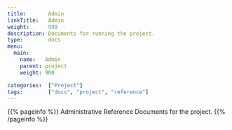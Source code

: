 ```yaml
---
title:       Admin
linkTitle:   Admin
weight:      999
description: Documents for running the project.
type:        docs
menu:
  main:
    name:   Admin
    parent: project
    weight: 900

categories:  ["Project"]
tags:        ["docs", "project", "reference"]
---
```


{{% pageinfo %}}
Administrative Reference Documents for the project.
{{% /pageinfo %}}
